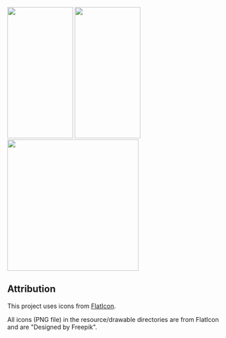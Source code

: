 <p float="left">
  <img src="https://github.com/acrrafe/BookWander/assets/116049517/d0a9dbe4-e76a-48f1-b2b8-bf61ce16ea6e" width="150", height="300" />
  <img src="https://github.com/acrrafe/BookWander/assets/116049517/31b722f0-2e94-4b0b-a12d-9eafdbf5ef47" width="150", height="300" /> 
  <img src="https://github.com/acrrafe/BookWander/assets/116049517/6d4b76ee-f7ab-419e-94ee-49ac9f694d96" width="300", height="300" />
</p>





## Attribution

This project uses icons from [FlatIcon](https://www.flaticon.com/).

All icons (PNG file) in the resource/drawable directories are from FlatIcon and are "Designed by Freepik".
